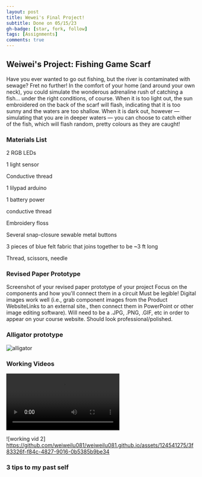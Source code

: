 ```yaml
---
layout: post
title: Wewei's Final Project!
subtitle: Done on 05/15/23
gh-badge: [star, fork, follow]
tags: [Assignments]
comments: true
---
```


## Weiwei's Project: Fishing Game Scarf

Have you ever wanted to go out fishing, but the river is contaminated with sewage? Fret no further! In the comfort of your home (and around your own neck), you could simulate the wonderous adrenaline rush of catching a fish... under the right conditions, of course. When it is too light out, the sun embroidered on the back of the scarf will flash, indicating that it is too sunny and the waters are too shallow. When it is dark out, however — simulating that you are in deeper waters — you can choose to catch either of the fish, which will flash random, pretty colours as they are caught!

### Materials List

2 RGB LEDs

1 light sensor

Conductive thread

1 lilypad arduino

1 battery power

conductive thread

Embroidery floss 

Several snap-closure sewable metal buttons

3 pieces of blue felt fabric that joins together to be ~3 ft long

Thread, scissors, needle


### Revised Paper Prototype

Screenshot of your revised paper prototype of your project
Focus on the components and how you'll connect them in a circuit
Must be legible! Digital images work well (i.e., grab component images from the Product WebsiteLinks to an external site., then connect them in PowerPoint or other image editing software).
Will need to be a .JPG, .PNG, .GIF, etc in order to appear on your course website.
Should look professional/polished.

### Alligator prototype 

![alligator](https://weiweilu081.github.io/assets/img/alligator.jpeg)

### Working Videos 
<video src="(https://github.com/weiweilu081/weiweilu081.github.io/assets/working1.MOV)" controls="controls" style="max-width: 730px;"> 
</video>
 
![working vid 2] https://github.com/weiweilu081/weiweilu081.github.io/assets/124541275/3f83326f-f84c-4827-9016-0b5385b9be34


### 3 tips to my past self


